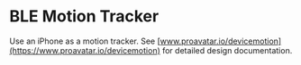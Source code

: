 # BLE Motion Tracker
Use an iPhone as a motion tracker. See [www.proavatar.io/devicemotion](https://www.proavatar.io/devicemotion) for detailed design documentation.

